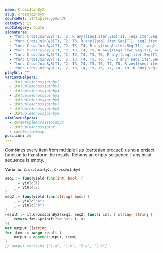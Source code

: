 ```yaml
---
name: CrossJoinByX
slug: crossjoinbyx
sourceRef: it/tuples.go#L439
category: it
subCategory: tuple
signatures:
  - "func CrossJoinBy2[T1, T2, R any](seq1 iter.Seq[T1], seq2 iter.Seq[T2], project func(T1, T2) R) iter.Seq[R]"
  - "func CrossJoinBy3[T1, T2, T3, R any](seq1 iter.Seq[T1], seq2 iter.Seq[T2], seq3 iter.Seq[T3], project func(T1, T2, T3) R) iter.Seq[R]"
  - "func CrossJoinBy4[T1, T2, T3, T4, R any](seq1 iter.Seq[T1], seq2 iter.Seq[T2], seq3 iter.Seq[T3], seq4 iter.Seq[T4], project func(T1, T2, T3, T4) R) iter.Seq[R]"
  - "func CrossJoinBy5[T1, T2, T3, T4, T5, R any](seq1 iter.Seq[T1], seq2 iter.Seq[T2], seq3 iter.Seq[T3], seq4 iter.Seq[T4], seq5 iter.Seq[T5], project func(T1, T2, T3, T4, T5) R) iter.Seq[R]"
  - "func CrossJoinBy6[T1, T2, T3, T4, T5, T6, R any](seq1 iter.Seq[T1], seq2 iter.Seq[T2], seq3 iter.Seq[T3], seq4 iter.Seq[T4], seq5 iter.Seq[T5], seq6 iter.Seq[T6], project func(T1, T2, T3, T4, T5, T6) R) iter.Seq[R]"
  - "func CrossJoinBy7[T1, T2, T3, T4, T5, T6, T7, R any](seq1 iter.Seq[T1], seq2 iter.Seq[T2], seq3 iter.Seq[T3], seq4 iter.Seq[T4], seq5 iter.Seq[T5], seq6 iter.Seq[T6], seq7 iter.Seq[T7], project func(T1, T2, T3, T4, T5, T6, T7) R) iter.Seq[R]"
  - "func CrossJoinBy8[T1, T2, T3, T4, T5, T6, T7, T8, R any](seq1 iter.Seq[T1], seq2 iter.Seq[T2], seq3 iter.Seq[T3], seq4 iter.Seq[T4], seq5 iter.Seq[T5], seq6 iter.Seq[T6], seq7 iter.Seq[T7], seq8 iter.Seq[T8], project func(T1, T2, T3, T4, T5, T6, T7, T8) R) iter.Seq[R]"
  - "func CrossJoinBy9[T1, T2, T3, T4, T5, T6, T7, T8, T9, R any](seq1 iter.Seq[T1], seq2 iter.Seq[T2], seq3 iter.Seq[T3], seq4 iter.Seq[T4], seq5 iter.Seq[T5], seq6 iter.Seq[T6], seq7 iter.Seq[T7], seq8 iter.Seq[T8], seq9 iter.Seq[T9], project func(T1, T2, T3, T4, T5, T6, T7, T8, T9) R) iter.Seq[R]"
playUrl: ""
variantHelpers:
  - it#tuple#crossjoinby2
  - it#tuple#crossjoinby3
  - it#tuple#crossjoinby4
  - it#tuple#crossjoinby5
  - it#tuple#crossjoinby6
  - it#tuple#crossjoinby7
  - it#tuple#crossjoinby8
  - it#tuple#crossjoinby9
similarHelpers:
  - core#tuple#crossjoinbyx
  - it#tuple#crossjoinx
  - core#slice#map
position: 20
---
```


Combines every item from multiple lists (cartesian product) using a project function to transform the results. Returns an empty sequence if any input sequence is empty.

Variants: `CrossJoinBy2..CrossJoinBy9`

```go
seq1 := func(yield func(int) bool) {
    _ = yield(1)
    _ = yield(2)
}
seq2 := func(yield func(string) bool) {
    _ = yield("a")
    _ = yield("b")
}
result := it.CrossJoinBy2(seq1, seq2, func(i int, s string) string {
    return fmt.Sprintf("%d-%s", i, s)
})
var output []string
for item := range result {
    output = append(output, item)
}
// output contains ["1-a", "1-b", "2-a", "2-b"]
```